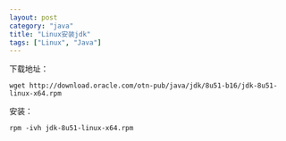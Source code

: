 ```yaml
---
layout: post
category: "java"
title: "Linux安装jdk"
tags: ["Linux", "Java"]
---
```


下载地址：  

    wget http://download.oracle.com/otn-pub/java/jdk/8u51-b16/jdk-8u51-linux-x64.rpm

安装：  

    rpm -ivh jdk-8u51-linux-x64.rpm
